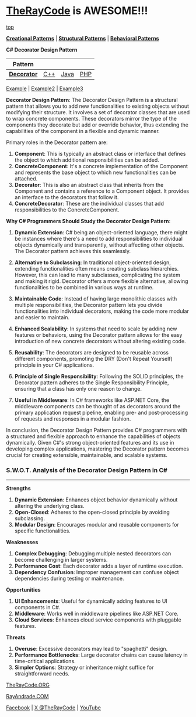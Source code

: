 # [TheRayCode](../../../README.md) is AWESOME!!!

[top](../README.md)

**[Creational Patterns](../README.md)** | **[Structural Patterns](../../Structural/README.md)** | **[Behavioral Patterns](../../Behavioral/README.md)**

**C# Decorator Design Pattern**

|Pattern|   |   |   |
|---|---|---|---|
| [**Decorator**](README.md) | [C++](../../../CPP/Structural/Decorator/README.md) | [Java](../../../Java/Structural/Decorator/README.md) | [PHP](../../../PHP/Structural/Decorator/README.md) |

[Example](Example/README.md) | [Example2](Example2/README.md) | [Example3](Example3/README.md)


**Decorator Design Pattern**:
The Decorator Design Pattern is a structural pattern that allows you to add new functionalities to existing objects without modifying their structure. It involves a set of decorator classes that are used to wrap concrete components. These decorators mirror the type of the components they decorate but add or override behavior, thus extending the capabilities of the component in a flexible and dynamic manner.

Primary roles in the Decorator pattern are:
1. **Component**: This is typically an abstract class or interface that defines the object to which additional responsibilities can be added.
2. **ConcreteComponent**: It's a concrete implementation of the Component and represents the base object to which new functionalities can be attached.
3. **Decorator**: This is also an abstract class that inherits from the Component and contains a reference to a Component object. It provides an interface to the decorators that follow it.
4. **ConcreteDecorator**: These are the individual classes that add responsibilities to the ConcreteComponent.

**Why C# Programmers Should Study the Decorator Design Pattern**:
1. **Dynamic Extension**: C# being an object-oriented language, there might be instances where there's a need to add responsibilities to individual objects dynamically and transparently, without affecting other objects. The Decorator pattern achieves this seamlessly.

2. **Alternative to Subclassing**: In traditional object-oriented design, extending functionalities often means creating subclass hierarchies. However, this can lead to many subclasses, complicating the system and making it rigid. Decorator offers a more flexible alternative, allowing functionalities to be combined in various ways at runtime.

3. **Maintainable Code**: Instead of having large monolithic classes with multiple responsibilities, the Decorator pattern lets you divide functionalities into individual decorators, making the code more modular and easier to maintain.

4. **Enhanced Scalability**: In systems that need to scale by adding new features or behaviors, using the Decorator pattern allows for the easy introduction of new concrete decorators without altering existing code.

5. **Reusability**: The decorators are designed to be reusable across different components, promoting the DRY (Don't Repeat Yourself) principle in your C# applications.

6. **Principle of Single Responsibility**: Following the SOLID principles, the Decorator pattern adheres to the Single Responsibility Principle, ensuring that a class has only one reason to change.

7. **Useful in Middleware**: In C# frameworks like ASP.NET Core, the middleware components can be thought of as decorators around the primary application request pipeline, enabling pre- and post-processing of requests and responses in a modular fashion.

In conclusion, the Decorator Design Pattern provides C# programmers with a structured and flexible approach to enhance the capabilities of objects dynamically. Given C#'s strong object-oriented features and its use in developing complex applications, mastering the Decorator pattern becomes crucial for creating extensible, maintainable, and scalable systems.

### **S.W.O.T. Analysis of the Decorator Design Pattern in C#**
---

**Strengths**  
1. **Dynamic Extension**: Enhances object behavior dynamically without altering the underlying class.  
2. **Open-Closed**: Adheres to the open-closed principle by avoiding subclassing.  
3. **Modular Design**: Encourages modular and reusable components for specific functionalities.

**Weaknesses**  
1. **Complex Debugging**: Debugging multiple nested decorators can become challenging in larger systems.  
2. **Performance Cost**: Each decorator adds a layer of runtime execution.  
3. **Dependency Confusion**: Improper management can confuse object dependencies during testing or maintenance.

**Opportunities**  
1. **UI Enhancements**: Useful for dynamically adding features to UI components in C#.  
2. **Middleware**: Works well in middleware pipelines like ASP.NET Core.  
3. **Cloud Services**: Enhances cloud service components with pluggable features.

**Threats**  
1. **Overuse**: Excessive decorators may lead to "spaghetti" design.  
2. **Performance Bottlenecks**: Large decorator chains can cause latency in time-critical applications.  
3. **Simpler Options**: Strategy or inheritance might suffice for straightforward needs.


[TheRayCode.ORG](https://www.TheRayCode.org)

[RayAndrade.COM](https://www.RayAndrade.com)

[Facebook](https://www.facebook.com/TheRayCode/) | [X @TheRayCode](https://www.x.com/TheRayCode/) | [YouTube](https://www.youtube.com/TheRayCode/)
